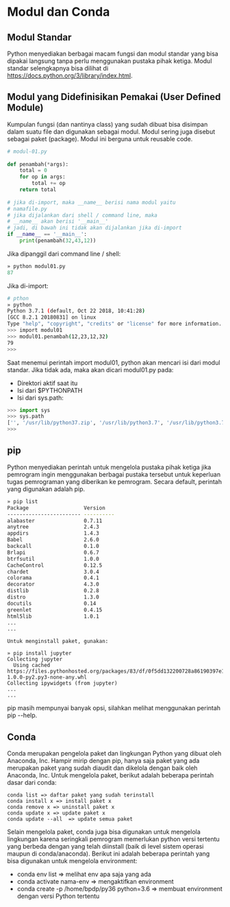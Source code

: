 # Modul dan Conda

## Modul Standar

  Python menyediakan berbagai macam fungsi dan modul standar yang bisa dipakai langsung tanpa perlu menggunakan pustaka pihak ketiga. Modul standar selengkapnya bisa dilihat di https://docs.python.org/3/library/index.html.

## Modul yang Didefinisikan Pemakai (User Defined Module)
	
Kumpulan fungsi (dan nantinya class) yang sudah dibuat bisa disimpan dalam suatu file dan digunakan sebagai modul. Modul sering juga disebut sebagai paket (package). Modul ini berguna untuk reusable code. 

```python 
# modul-01.py 
 
def penambah(*args):
    total = 0
    for op in args:
        total += op
    return total
 
# jika di-import, maka __name__ berisi nama modul yaitu 
# namafile.py
# jika dijalankan dari shell / command line, maka 
# __name__ akan berisi '__main__'
# jadi, di bawah ini tidak akan dijalankan jika di-import
if __name__ == '__main__':
    print(penambah(32,43,12))
```

  Jika dipanggil dari command line / shell:

```python 
» python modul01.py 
87
```

Jika di-import:

```bash
# pthon 
» python
Python 3.7.1 (default, Oct 22 2018, 10:41:28) 
[GCC 8.2.1 20180831] on linux
Type "help", "copyright", "credits" or "license" for more information.
>>> import modul01
>>> modul01.penambah(12,23,12,32)
79
>>> 
```

Saat menemui perintah import modul01, python akan mencari isi dari modul standar. Jika tidak ada, maka akan dicari modul01.py pada:

* Direktori aktif saat itu
* Isi dari $PYTHONPATH
* Isi dari sys.path:

```python
>>> import sys
>>> sys.path
['', '/usr/lib/python37.zip', '/usr/lib/python3.7', '/usr/lib/python3.7/lib-dynload', '/usr/lib/python3.7/site-packages']
>>> 
```

## pip

  Python menyediakan perintah untuk mengelola pustaka pihak ketiga jika pemrogram ingin menggunakan berbagai pustaka tersebut untuk keperluan tugas pemrograman yang diberikan ke pemrogram. Secara default, perintah yang digunakan adalah pip.

```bash
» pip list
Package                  Version   
------------------------ ----------
alabaster                0.7.11    
anytree                  2.4.3     
appdirs                  1.4.3     
Babel                    2.6.0     
backcall                 0.1.0     
Brlapi                   0.6.7     
btrfsutil                1.0.0     
CacheControl             0.12.5    
chardet                  3.0.4     
colorama                 0.4.1     
decorator                4.3.0     
distlib                  0.2.8     
distro                   1.3.0     
docutils                 0.14      
greenlet                 0.4.15    
html5lib                 1.0.1 
...
...
```

	Untuk menginstall paket, gunakan:

``` 
» pip install jupyter
Collecting jupyter
  Using cached https://files.pythonhosted.org/packages/83/df/0f5dd132200728a86190397e1ea87cd76244e42d39ec5e88efd25b2abd7e/jupyter-1.0.0-py2.py3-none-any.whl
Collecting ipywidgets (from jupyter)
...
...
```

pip masih mempunyai banyak opsi, silahkan melihat menggunakan perintah pip --help.

## Conda

  Conda merupakan pengelola paket dan lingkungan Python yang dibuat oleh Anaconda, Inc. Hampir mirip dengan pip, hanya saja paket yang ada merupakan paket yang sudah diaudit dan dikelola dengan baik oleh Anaconda, Inc. Untuk mengelola paket, berikut adalah beberapa perintah dasar dari conda:

```basah
conda list => daftar paket yang sudah terinstall
conda install x => install paket x
conda remove x => uninstall paket x
conda update x => update paket x
conda update --all  => update semua paket
```

  Selain mengelola paket, conda juga bisa digunakan untuk mengelola lingkungan karena seringkali pemrogram memerlukan python versi tertentu yang berbeda dengan yang telah diinstall (baik di level sistem operasi maupun di conda/anaconda). Berikut ini adalah beberapa perintah yang bisa digunakan untuk mengelola environment:

* conda env list => melihat env apa saja yang ada
* conda activate nama-env => mengaktifkan environment
* conda create -p /home/bpdp/py36 python=3.6 => membuat environment dengan versi Python tertentu

